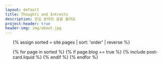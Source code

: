 ```yaml
---
layout: default
title: Thoughts and Intrests
description: 관심 분야의 글을 올려요
project-header: true
header-img: img/about.jpg
---
```


<ul class="c-list">
{% assign sorted = site.pages | sort: 'order' | reverse %}

{% for page in sorted %}
    {% if page.blog == true %}
        {% include post-card.liquid %}
    {% endif %}
{% endfor %}
</ul>